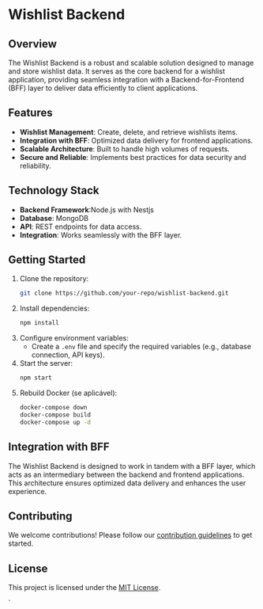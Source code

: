 # Wishlist Backend

## Overview

The Wishlist Backend is a robust and scalable solution designed to manage and store wishlist data. It serves as the core backend for a wishlist application, providing seamless integration with a Backend-for-Frontend (BFF) layer to deliver data efficiently to client applications.

## Features

- **Wishlist Management**: Create, delete, and retrieve wishlists items.
- **Integration with BFF**: Optimized data delivery for frontend applications.
- **Scalable Architecture**: Built to handle high volumes of requests.
- **Secure and Reliable**: Implements best practices for data security and reliability.

## Technology Stack

- **Backend Framework**:Node.js with Nestjs
- **Database**: MongoDB
- **API**: REST endpoints for data access.
- **Integration**: Works seamlessly with the BFF layer.

## Getting Started

1. Clone the repository:
   ```bash
   git clone https://github.com/your-repo/wishlist-backend.git
   ```
2. Install dependencies:
   ```bash
   npm install
   ```
3. Configure environment variables:
   - Create a `.env` file and specify the required variables (e.g., database connection, API keys).
4. Start the server:
   ```bash
   npm start
   ```
5. Rebuild Docker (se aplicável):
   ```bash
   docker-compose down
   docker-compose build
   docker-compose up -d
   ```

## Integration with BFF

The Wishlist Backend is designed to work in tandem with a BFF layer, which acts as an intermediary between the backend and frontend applications. This architecture ensures optimized data delivery and enhances the user experience.

## Contributing

We welcome contributions! Please follow our [contribution guidelines](CONTRIBUTING.md) to get started.

## License

This project is licensed under the [MIT License](LICENSE).

`
